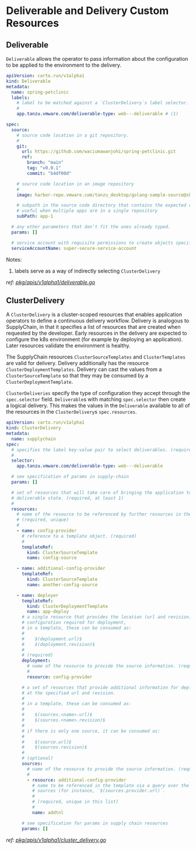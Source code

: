 # Deliverable and Delivery Custom Resources

## Deliverable

`Deliverable` allows the operator to pass information about the configuration to be applied to the environment to the
delivery.

```yaml
apiVersion: carto.run/v1alpha1
kind: Deliverable
metadata:
  name: spring-petclinic
  labels:
    # label to be matched against a `ClusterDelivery`s label selector.
    #
    app.tanzu.vmware.com/deliverable-type: web---deliverable # (1)

spec:
  source:
    # source code location in a git repository.
    #
    git:
      url: https://github.com/waciumawanjohi/spring-petclinic.git
      ref:
        branch: "main"
        tag: "v0.0.1"
        commit: "b4df00d"

    # source code location in an image repository
    #
    image: harbor-repo.vmware.com/tanzu_desktop/golang-sample-source@sha256:e508a587

    # subpath in the source code directory that contains the expected code
    # useful when multiple apps are in a single repository
    subPath: app-1

  # any other parameters that don't fit the ones already typed.
  params: []

  # service account with requisite permissions to create objects specified in the delivery
  serviceAccountName: super-secure-service-account
```

Notes:

1. labels serve as a way of indirectly selecting `ClusterDelivery`

_ref:
[pkg/apis/v1alpha1/deliverable.go](https://github.com/vmware-tanzu/cartographer/tree/main/pkg/apis/v1alpha1/deliverable.go)_

## ClusterDelivery

A `ClusterDelivery` is a cluster-scoped resources that enables application operators to define a continuous delivery
workflow. Delivery is analogous to SupplyChain, in that it specifies a list of resources that are created when requested
by the developer. Early resources in the delivery are expected to configure the k8s environment (for example by
deploying an application). Later resources validate the environment is healthy.

The SupplyChain resources `ClusterSourceTemplates` and `ClusterTemplates` are valid for delivery. Delivery additionally
has the resource `ClusterDeploymentTemplates`. Delivery can cast the values from a `ClusterSourceTemplate` so that they
may be consumed by a `ClusterDeploymentTemplate`.

`ClusterDeliveries` specify the type of configuration they accept through the `spec.selector` field. `Deliverable`s with
matching `spec.selector` then create a logical delivery. This makes the values in the `Deliverable` available to all of
the resources in the `ClusterDelivery`s `spec.resources`.

```yaml
apiVersion: carto.run/v1alpha1
kind: ClusterDelivery
metadata:
  name: supplychain
spec:
  # specifies the label key-value pair to select deliverables. (required)
  #
  selector:
    app.tanzu.vmware.com/deliverable-type: web---deliverable

  # see specification of params in supply-chain
  params: []

  # set of resources that will take care of bringing the application to a
  # deliverable state. (required, at least 1)
  #
  resources:
    # name of the resource to be referenced by further resources in the chain.
    # (required, unique)
    #
    - name: config-provider
      # reference to a template object. (required)
      #
      templateRef:
        kind: ClusterSourceTemplate
        name: config-source

    - name: additional-config-provider
      templateRef:
        kind: ClusterSourceTemplate
        name: another-config-source

    - name: deployer
      templateRef:
        kind: ClusterDeploymentTemplate
        name: app-deploy
      # a single resource that provides the location (url and revision) of
      # configuration required for deployment,
      # in a template, these can be consumed as:
      #
      #    $(deployment.url)$
      #    $(deployment.revision)$
      #
      # (required)
      deployment:
        # name of the resource to provide the source information. (required)
        #
        resource: config-provider

      # a set of resources that provide additional information for deployment located
      # at the specified url and revision.
      #
      # in a template, these can be consumed as:
      #
      #    $(sources.<name>.url)$
      #    $(sources.<name>.revision)$
      #
      # if there is only one source, it can be consumed as:
      #
      #    $(source.url)$
      #    $(sources.revision)$
      #
      # (optional)
      sources:
        # name of the resource to provide the source information. (required)
        #
        - resource: additional-config-provider
          # name to be referenced in the template via a query over the list of
          # sources (for instance, `$(sources.provider.url)`.
          #
          # (required, unique in this list)
          #
          name: addtnl

      # see specification for params in supply chain resources
      params: []
```

_ref:
[pkg/apis/v1alpha1/cluster_delivery.go](https://github.com/vmware-tanzu/cartographer/tree/main/pkg/apis/v1alpha1/cluster_delivery.go)_
